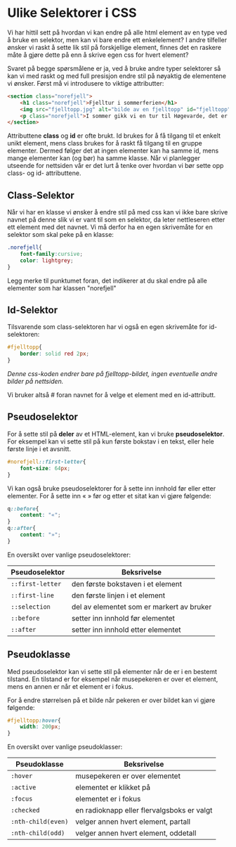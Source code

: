 # Ulike Selektorer i CSS

Vi har hittil sett på hvordan vi kan endre på alle html element av en type ved å bruke en selektor, men kan vi bare endre ett enkelelement? I andre tilfeller ønsker vi raskt å sette lik stil på forskjellige element, finnes det en raskere måte å gjøre dette på enn å skrive egen css for hvert element? 

Svaret på begge spørsmålene er ja, ved å bruke andre typer selektorer så kan vi med raskt og med full presisjon endre stil på nøyaktig de elementene vi ønsker. Først må vi introdusere to viktige attributter:

```HTML
<section class="norefjell">
    <h1 class="norefjell">Fjelltur i sommerferien</h1>
    <img src="fjelltopp.jpg" alt="bilde av en fjelltopp" id="fjelltopp">
    <p class="norefjell">I sommer gikk vi en tur til Høgevarde, det er en (...)</p>
</section>
```

Attributtene **class** og **id** er ofte brukt. Id brukes for å få tilgang til et enkelt unikt element, mens class brukes for å raskt få tilgang til en gruppe elementer. Dermed følger det at ingen elementer kan ha samme id, mens mange elementer kan (og bør) ha samme klasse. Når vi planlegger utseende for nettsiden vår er det lurt å tenke over hvordan vi bør sette opp class- og id- attributtene.

## Class-Selektor

Når vi har en klasse vi ønsker å endre stil på med css kan vi ikke bare skrive navnet på denne slik vi er vant til som en selektor, da leter nettleseren etter ett element med det navnet. Vi må derfor ha en egen skrivemåte for en selektor som skal peke på en klasse:

```CSS
.norefjell{
    font-family:cursive;
    color: lightgrey;
}
``` 
Legg merke til punktumet foran, det indikerer at du skal endre på alle elementer som har klassen "norefjell"

## Id-Selektor

Tilsvarende som class-selektoren har vi også en egen skrivemåte for id-selektoren:

```CSS
#fjelltopp{
    border: solid red 2px;
}
``` 
*Denne css-koden endrer bare på fjelltopp-bildet, ingen eventuelle andre bilder på nettsiden.*

Vi bruker altså # foran navnet for å velge et element med en id-attributt.

## Pseudoselektor

For å sette stil på **deler** av et HTML-element, kan vi bruke **pseudoselektor**.
For eksempel kan vi sette stil på kun første bokstav i en tekst, eller hele første linje i et avsnitt.

```CSS
#norefjell::first-letter{
    font-size: 64px;
}
```

Vi kan også bruke pseudoselektorer for å sette inn innhold før eller etter elementer.
For å sette inn « » før og etter et sitat kan vi gjøre følgende:

```CSS
q::before{
    content: "«";
}
q::after{
    content: "»";
}
```

En oversikt over vanlige pseudoselektorer:

| Pseudoselektor  | Beksrivelse |
|-----------------|-------------|
|`::first-letter` |den første bokstaven i et element|
|`::first-line`   |den første linjen i et element|
|`::selection`    |del av elementet som er markert av bruker|
|`::before`       |setter inn innhold før elementet|
|`::after`        |setter inn innhold etter elementet|

## Pseudoklasse

Med pseudoselektor kan vi sette stil på elementer når de er i en bestemt tilstand.
En tilstand er for eksempel når musepekeren er over et element, mens en annen er når et element er i fokus.

For å endre størrelsen på et bilde når pekeren er over bildet kan vi gjøre følgende:

```CSS
#fjelltopp:hover{
    width: 200px;
}
```

En oversikt over vanlige pseudoklasser:

| Pseudoklasse     | Beksrivelse |
|------------------|-------------|
|`:hover`          |musepekeren er over elementet|
|`:active`         |elementet er klikket på|
|`:focus`          |elementet er i fokus|
|`:checked`        |en radioknapp eller flervalgsboks er valgt|
|`:nth-child(even)` |velger annen hvert element, partall|
|`:nth-child(odd)` |velger annen hvert element, oddetall|
